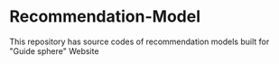 # Recommendation-Model
This repository has source codes of recommendation models built for "Guide sphere" Website
